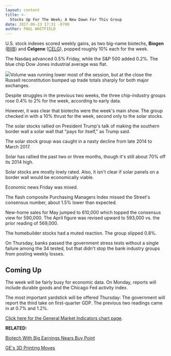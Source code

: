 ```yaml
---
layout: content
title: >-
  Stocks Up For The Week; A New Dawn For This Group
date: 2017-06-23 17:31 -0700
author: PAUL WHITFIELD
---
```








U.S. stock indexes scored weekly gains, as two big-name biotechs, **Biogen** ([BIIB](https://research.investors.com/quote.aspx?symbol=BIIB)) and **Celgene** ([CELG](https://research.investors.com/quote.aspx?symbol=CELG)), popped roughly 10% each for the week.


The Nasdaq advanced 0.5% Friday, while the S&P 500 added 0.2%. The blue chip Dow Jones industrial average was flat.


![](https://www.investors.com/wp-content/uploads/2017/06/MP062317.png)Volume was running lower most of the session, but at the close the Russell reconstitution bumped up trade totals sharply for both major exchanges.


Despite struggles in the previous two weeks, the three chip-industry groups rose 0.4% to 2% for the week, according to early data.


However, it was clear that biotechs were the week's main show. The group checked in with a 10% thrust for the week, second only to the solar stocks.


The solar stocks rallied on President Trump's talk of making the southern border wall a solar wall that "pays for itself," as Trump said.


The solar stock group was caught in a nasty decline from late 2014 to March 2017.


Solar has rallied the past two or three months, though it's still about 70% off its 2014 high.


Solar stocks are mostly lowly rated. Also, it isn't clear if solar panels on a border wall would be economically viable.


Economic news Friday was mixed.


The flash composite Purchasing Managers Index missed the Street's consensus number, about 1.5% lower than expected.


New-home sales for May jumped to 610,000 which topped the consensus view for 590,000. The April figure was revised upward to 593,000 vs. the prior reading of 569,000.


The homebuilder stocks had a muted reaction. The group slipped 0.8%.


On Thursday, banks passed the government stress tests without a single failure among the 34 tested, but that didn't stop the bank industry groups from posting weekly losses.


Coming Up
---------


The week will be fairly busy for economic data. On Monday, reports will include durable goods and the Chicago Fed activity index.


The most important yardstick will be offered Thursday: The government will report the third take on first-quarter GDP. The previous two readings came in at 0.7% and 1.2%.


[Click here for the General Market Indicators chart page](https://www.investors.com/wp-content/uploads/2017/06/GMI_062617.pdf).


**RELATED:**


[Biotech With Big Earnings Nears Buy Point](https://www.investors.com/research/ibd-stock-analysis/exelexis-biotech-stock-with-497-growth-positive-trial-results-nears-buy-zone-celgene-climbs/)


[GE's 3D Printing Moves](https://www.investors.com/news/ges-big-3d-printing-moves-you-may-have-missed-during-the-paris-air-show/)




